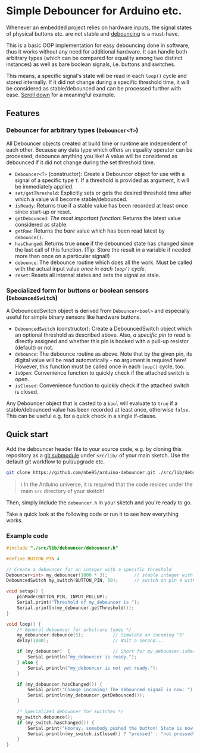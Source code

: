 # Simple Debouncer for Arduino etc.

Whenever an embedded project relies on hardware inputs, the signal states of
physical buttons etc. are not stable and
[debouncing](https://en.wikipedia.org/wiki/Switch#Contact_bounce) is a
must-have.

This is a basic OOP implementation for easy debouncing done in software, thus it
works without any need for additional hardware. It can handle both arbitrary
types (which can be compared for equality among two distinct instances) as well
as bare boolean signals, i.e. buttons and switches.

This means, a specific signal's state will be read in each `loop()` cycle and
stored internally. If it did not change during a specific threshold time, it
will be considered as stable/debounced and can be processed further with ease.
[Scroll down](#example-code) for a meaningful example.

## Features

### Debouncer for arbitrary types (`Debouncer<T>`)

All Debouncer objects created at build time or runtime are independent of each
other. Because any data type which offers an equality operator can be processed,
debounce anything you like! A value will be considered as debounced if it did
not change during the set threshold time.

- `Debouncer<T>` (constructor): Create a Debouncer object for use with a signal
  of a specific type `T`. If a threshold is provided as argument, it will be
  immediately applied.
- `set/getThreshold`: Explicitly sets or gets the desired threshold time after
  which a value will become stable/debounced.
- `isReady`: Returns true if a stable value has been recorded at least once
  since start-up or reset.
- `getDebounced`: *The most important function*: Returns the latest value
  considered as stable.
- `getRaw`: Returns the *bare* value which has been read latest by `debounce()`.
- `hasChanged`: Returns true **once** if the debounced state has changed since
  the last call of this function. (Tip: Store the result in a variable if needed
  more than once on a particular signal!)
- `debounce`: The debounce routine which does all the work. Must be called with
  the actual input value *once in each `loop()` cycle*.
- `reset`: Resets all internal states and sets the signal as stale.

### Specialized form for buttons or boolean sensors (`DebouncedSwitch`)

A DebouncedSwitch object is derived from `Debouncer<bool>` and especially useful
for simple binary sensors like hardware buttons.

- `DebouncedSwitch` (constructor): Create a DebouncedSwitch object which an
  optional threshold as described above. Also, *a specific pin to read* is
  directly assigned and whether this pin is hooked with a pull-up resistor
  (default) or not.
- `debounce`: The debounce routine as above. Note that by the given pin, its
  digital value will be read automatically - no argument is required here!
  However, this function must be called once in each `loop()` cycle, too.
- `isOpen`: Convenience function to quickly check if the attached switch is
  open.
- `isClosed`: Convenience function to quickly check if the attached switch is
  closed.

Any Debouncer object that is casted to a `bool` will evaluate to `true` if a
stable/debounced value has been recorded at least once, otherwise `false`. This
can be useful e.g. for a quick check in a single if-clause.

## Quick start

Add the debouncer header file to your source code, e.g. by cloning this
repository as a [git submodule](https://git-scm.com/book/en/v2/Git-Tools-Submodules)
under `src/lib/` of your main sketch. Use the default git workflow to
pull/upgrade etc.

```sh
git clone https://github.com/nbe95/arduino-debouncer.git ./src/lib/debouncer/

```

> :information_source: In the Arduino universe, it is required that the code
resides under the main `src` directory of your sketch!

Then, simply include the `debouncer.h` in your sketch and you're ready to go.

Take a quick look at the following code or run it to see how everything works.

### Example code

```cpp
#include "./src/lib/debouncer/debouncer.h"

#define BUTTON_PIN 4

// Create a debouncer for an integer with a specific threshold
Debouncer<int> my_debouncer(1000 * 3);          // stable integer with 3s delay
DebouncedSwitch my_switch(BUTTON_PIN, 50);      // switch on pin 4 with 50ms threshold

void setup() {
    pinMode(BUTTON_PIN, INPUT_PULLUP);
    Serial.print("Threshold of my_debouncer is ");
    Serial.println(my_debouncer.getThreshold());
}

void loop() {
    /* General debouncer for arbitrary types */
    my_debouncer.debounce(5);           // Simulate an incoming "5"
    delay(1000);                        // Wait a second...

    if (my_debouncer)  {                // Short for my_debouncer.isReady()
        Serial.println("my_debouncer is ready.");
    } else {
        Serial.println("my_debouncer is not yet ready.");
    }

    if (my_debouncer.hasChanged()) {
        Serial.print("Change incoming! The debounced signal is now: ");
        Serial.println(my_debouncer.getDebounced());
    }

    /* Specialized debouncer for switches */
    my_switch.debounce();
    if (my_switch.hasChanged()) {
        Serial.print("Hooray, somebody pushed the button! State is now: ");
        Serial.println(my_switch.isClosed() ? "pressed" : "not pressed");
    }
}
```
